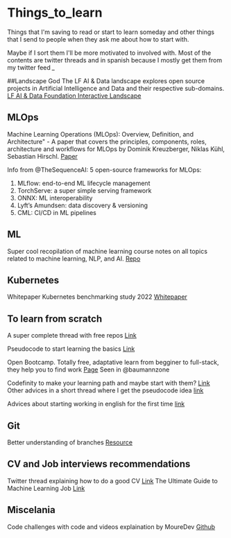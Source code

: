 # Things_to_learn

Things that I'm saving to read or start to learn someday and other things that I send to people when they ask me about how to start with.

Maybe if I sort them I'll be more motivated to involved with.
Most of the contents are twitter threads and in spanish because I mostly get them from my twitter feed *_*

##Landscape God 
The LF AI & Data landscape explores open source projects in Artificial Intelligence and Data and their respective sub-domains.
[LF AI & Data Foundation Interactive Landscape](https://landscape.lfai.foundation/)

## MLOps
Machine Learning Operations (MLOps): Overview, Definition, and Architecture" - A paper that covers the principles, components, roles, 
architecture and workflows for MLOps by Dominik Kreuzberger, Niklas Kühl, Sebastian Hirschl. [Paper](https://arxiv.org/ftp/arxiv/papers/2205/2205.02302.pdf)

Info from @TheSequenceAI: 5 open-source frameworks for MLOps:

1. MLflow: end-to-end ML lifecycle management
2. TorchServe: a super simple serving framework
3. ONNX: ML interoperability
4. Lyft’s Amundsen: data discovery & versioning
5. CML: CI/CD in ML pipelines


## ML
Super cool recopilation of machine learning course notes on all topics related to machine learning, NLP, and AI. [Repo](https://github.com/dair-ai/ML-Course-Notes)

## Kubernetes
Whitepaper Kubernetes benchmarking study 2022 [Whitepaper](https://humanitec.com/whitepapers/kubernetes-benchmarking-study-2022)


## To learn from scratch
A super complete thread with free repos [Link](https://twitter.com/midudev/status/1546494570539716608?t=IzbLnnXG9KMU-eqkrQgHeQ&s=09)

Pseudocode to start learning the basics [Link](https://www.discoduroderoer.es/tag/pseudocodigo-2/)

Open Bootcamp. Totally free, adaptative learn from begginer to full-stack, they help you to find work [Page](https://open-bootcamp.com/)  Seen in @baumannzone

Codefinity to make your learning path and maybe start with them? [Link](https://codefinity.com/funnel/quiz?utm_source=facebook&utm_medium=cpc&utm_campaign=KP-Bidcaps%7C23850649992250056&utm_content=%7Caid%7C23850661278700056%7Cplacement%7CInstagram_Stories&utm_term=adset_name%7CKP-Python-Bidcap3%7C23850661278630056&fbclid=PAAaa3F2p2s1DJQQ40DE5fkTc3ThdygFq3dzP4RaPFhuQiYxJjYC5cGDVfFSw)
Other advices in a short thread where I get the pseudocode idea [link](https://twitter.com/veritechie/status/1538934470694391808?t=EFJTH5A06CsNnLOixIRqhw&s=09)

Advices about starting working in english for the first time [link](https://twitter.com/veritechie/status/1544011245375864833?t=pc7iF9-1ZwXd3FpthA7sBw&s=09)

## Git
Better understanding of branches [Resource](https://learngitbranching.js.org/?locale=es_ES)

## CV and Job interviews recommendations
Twitter thread explaining how to do a good CV [Link](https://twitter.com/cfenollosa/status/1544244201398870017?t=XNRSCze2k0oEhBuhUvwv-g&s=09)
The Ultimate Guide to Machine Learning Job [Link](Interviewshttps://s3.amazonaws.com/external_clips/3406172/1568840998_The_Ultimate_Guide_to_AI_and_Machine_Learning_Job_Interviews_1_1_.pdf?1587691917)


## Miscelania
Code challenges with code and videos explaination by MoureDev [Github](https://github.com/mouredev/Code-Challenges)
